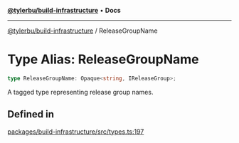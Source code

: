 [**@tylerbu/build-infrastructure**](../README.md) • **Docs**

***

[@tylerbu/build-infrastructure](../README.md) / ReleaseGroupName

# Type Alias: ReleaseGroupName

```ts
type ReleaseGroupName: Opaque<string, IReleaseGroup>;
```

A tagged type representing release group names.

## Defined in

[packages/build-infrastructure/src/types.ts:197](https://github.com/microsoft/FluidFramework/blob/main/build-tools/packages/build-infrastructure/src/types.ts#L197)
